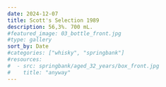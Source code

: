 ```yaml
---
date: 2024-12-07
title: Scott's Selection 1989
description: 56,3%. 700 mL.
#featured_image: 03_bottle_front.jpg
#type: gallery
sort_by: Date
#categories: ["whisky", "springbank"]
#resources:
#  - src: springbank/aged_32_years/box_front.jpg
#    title: "anyway"
---
```

